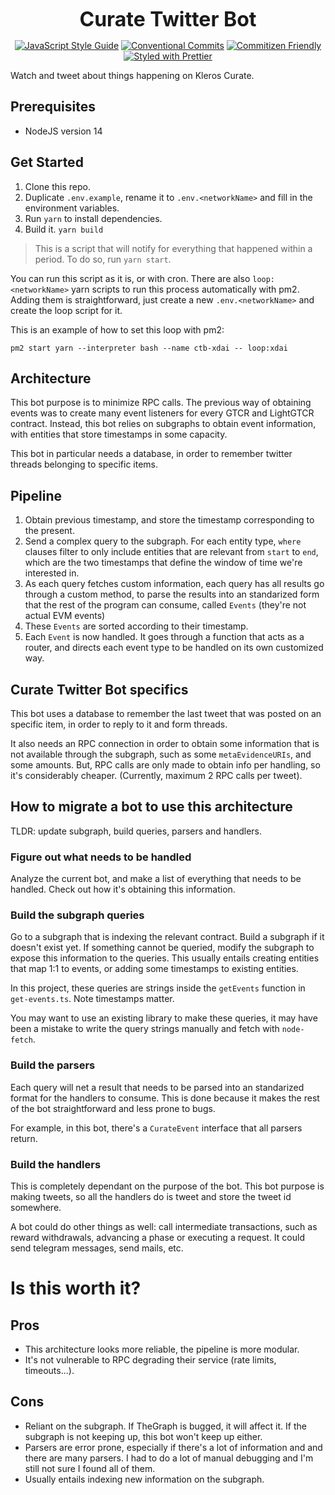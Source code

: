 <p align="center">
  <b style="font-size: 32px;">Curate Twitter Bot </b>
</p>

<p align="center">
  <a href="https://standardjs.com"><img src="https://img.shields.io/badge/code_style-standard-brightgreen.svg" alt="JavaScript Style Guide"></a>
  <a href="https://conventionalcommits.org"><img src="https://img.shields.io/badge/Conventional%20Commits-1.0.0-yellow.svg" alt="Conventional Commits"></a>
  <a href="http://commitizen.github.io/cz-cli/"><img src="https://img.shields.io/badge/commitizen-friendly-brightgreen.svg" alt="Commitizen Friendly"></a>
  <a href="https://github.com/prettier/prettier"><img src="https://img.shields.io/badge/styled_with-prettier-ff69b4.svg" alt="Styled with Prettier"></a>
</p>

Watch and tweet about things happening on Kleros Curate.

## Prerequisites

- NodeJS version 14

## Get Started

1.  Clone this repo.
2.  Duplicate `.env.example`, rename it to `.env.<networkName>` and fill in the environment variables.
3.  Run `yarn` to install dependencies.
4.  Build it. `yarn build`

> This is a script that will notify for everything that happened within a period. To do so, run `yarn start`.

You can run this script as it is, or with cron. There are also `loop:<networkName>` yarn scripts to run this process automatically with pm2. Adding them is straightforward, just create a new `.env.<networkName>` and create the loop script for it.

This is an example of how to set this loop with pm2:

`pm2 start yarn --interpreter bash --name ctb-xdai -- loop:xdai`

## Architecture

This bot purpose is to minimize RPC calls. The previous way of obtaining events was to create many event listeners for every GTCR and LightGTCR contract. Instead, this bot relies on subgraphs to obtain event information, with entities that store timestamps in some capacity.

This bot in particular needs a database, in order to remember twitter threads belonging to specific items.

## Pipeline

1. Obtain previous timestamp, and store the timestamp corresponding to the present.
2. Send a complex query to the subgraph. For each entity type, `where` clauses filter to only include entities that are relevant from `start` to `end`, which are the two timestamps that define the window of time we're interested in.
3. As each query fetches custom information, each query has all results go through a custom method, to parse the results into an standarized form that the rest of the program can consume, called `Events` (they're not actual EVM events)
4. These `Events` are sorted according to their timestamp.
5. Each `Event` is now handled. It goes through a function that acts as a router, and directs each event type to be handled on its own customized way.

## Curate Twitter Bot specifics

This bot uses a database to remember the last tweet that was posted on an specific item, in order to reply to it and form threads.

It also needs an RPC connection in order to obtain some information that is not available through the subgraph, such as some `metaEvidenceURIs`, and some amounts. But, RPC calls are only made to obtain info per handling, so it's considerably cheaper. (Currently, maximum 2 RPC calls per tweet).

## How to migrate a bot to use this architecture

TLDR: update subgraph, build queries, parsers and handlers.

### Figure out what needs to be handled

Analyze the current bot, and make a list of everything that needs to be handled. Check out how it's obtaining this information.

### Build the subgraph queries

Go to a subgraph that is indexing the relevant contract. Build a subgraph if it doesn't exist yet. If something cannot be queried, modify the subgraph to expose this information to the queries. This usually entails creating entities that map 1:1 to events, or adding some timestamps to existing entities.

In this project, these queries are strings inside the `getEvents` function in `get-events.ts`. Note timestamps matter.

You may want to use an existing library to make these queries, it may have been a mistake to write the query strings manually and fetch with `node-fetch`.

### Build the parsers

Each query will net a result that needs to be parsed into an standarized format for the handlers to consume. This is done because it makes the rest of the bot straightforward and less prone to bugs.

For example, in this bot, there's a `CurateEvent` interface that all parsers return.

### Build the handlers

This is completely dependant on the purpose of the bot. This bot purpose is making tweets, so all the handlers do is tweet and store the tweet id somewhere.

A bot could do other things as well: call intermediate transactions, such as reward withdrawals, advancing a phase or executing a request. It could send telegram messages, send mails, etc.

# Is this worth it?

## Pros

- This architecture looks more reliable, the pipeline is more modular.
- It's not vulnerable to RPC degrading their service (rate limits, timeouts...).

## Cons

- Reliant on the subgraph. If TheGraph is bugged, it will affect it. If the subgraph is not keeping up, this bot won't keep up either.
- Parsers are error prone, especially if there's a lot of information and and there are many parsers. I had to do a lot of manual debugging and I'm still not sure I found all of them.
- Usually entails indexing new information on the subgraph.
